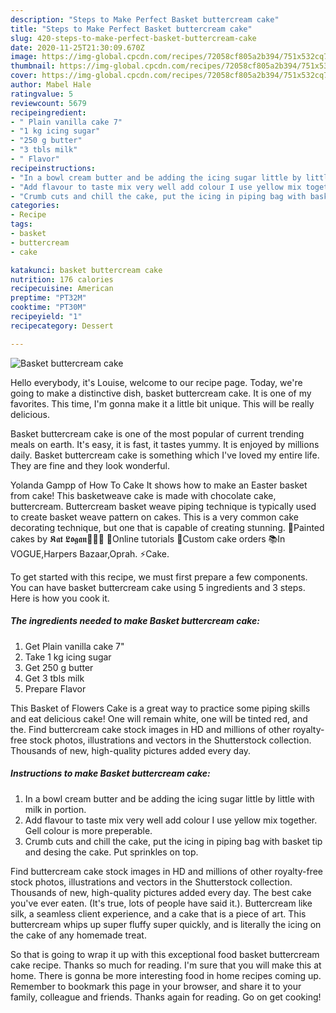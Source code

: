 ```yaml
---
description: "Steps to Make Perfect Basket buttercream cake"
title: "Steps to Make Perfect Basket buttercream cake"
slug: 420-steps-to-make-perfect-basket-buttercream-cake
date: 2020-11-25T21:30:09.670Z
image: https://img-global.cpcdn.com/recipes/72058cf805a2b394/751x532cq70/basket-buttercream-cake-recipe-main-photo.jpg
thumbnail: https://img-global.cpcdn.com/recipes/72058cf805a2b394/751x532cq70/basket-buttercream-cake-recipe-main-photo.jpg
cover: https://img-global.cpcdn.com/recipes/72058cf805a2b394/751x532cq70/basket-buttercream-cake-recipe-main-photo.jpg
author: Mabel Hale
ratingvalue: 5
reviewcount: 5679
recipeingredient:
- " Plain vanilla cake 7"
- "1 kg icing sugar"
- "250 g butter"
- "3 tbls milk"
- " Flavor"
recipeinstructions:
- "In a bowl cream butter and be adding the icing sugar little by little with milk in portion."
- "Add flavour to taste mix very well add colour I use yellow mix together. Gell colour is more preperable."
- "Crumb cuts and chill the cake, put the icing in piping bag with basket tip and desing the cake. Put sprinkles on top."
categories:
- Recipe
tags:
- basket
- buttercream
- cake

katakunci: basket buttercream cake 
nutrition: 176 calories
recipecuisine: American
preptime: "PT32M"
cooktime: "PT30M"
recipeyield: "1"
recipecategory: Dessert

---
```



![Basket buttercream cake](https://img-global.cpcdn.com/recipes/72058cf805a2b394/751x532cq70/basket-buttercream-cake-recipe-main-photo.jpg)

Hello everybody, it's Louise, welcome to our recipe page. Today, we're going to make a distinctive dish, basket buttercream cake. It is one of my favorites. This time, I'm gonna make it a little bit unique. This will be really delicious.

Basket buttercream cake is one of the most popular of current trending meals on earth. It's easy, it is fast, it tastes yummy. It is enjoyed by millions daily. Basket buttercream cake is something which I've loved my entire life. They are fine and they look wonderful.

Yolanda Gampp of How To Cake It shows how to make an Easter basket from cake! This basketweave cake is made with chocolate cake, buttercream. Buttercream basket weave piping technique is typically used to create basket weave pattern on cakes. This is a very common cake decorating technique, but one that is capable of creating stunning. 🎨Painted cakes by 𝕶𝖆𝖙 𝕷𝖔𝖌𝖆𝖓👩🏽‍🎨 🎥Online tutorials 🍰Custom cake orders 📚In VOGUE,Harpers Bazaar,Oprah. ⚡️Cake.


To get started with this recipe, we must first prepare a few components. You can have basket buttercream cake using 5 ingredients and 3 steps. Here is how you cook it.

<!--inarticleads1-->

##### The ingredients needed to make Basket buttercream cake:

1. Get  Plain vanilla cake 7&#34;
1. Take 1 kg icing sugar
1. Get 250 g butter
1. Get 3 tbls milk
1. Prepare  Flavor


This Basket of Flowers Cake is a great way to practice some piping skills and eat delicious cake! One will remain white, one will be tinted red, and the. Find buttercream cake stock images in HD and millions of other royalty-free stock photos, illustrations and vectors in the Shutterstock collection. Thousands of new, high-quality pictures added every day. 

<!--inarticleads2-->

##### Instructions to make Basket buttercream cake:

1. In a bowl cream butter and be adding the icing sugar little by little with milk in portion.
1. Add flavour to taste mix very well add colour I use yellow mix together. Gell colour is more preperable.
1. Crumb cuts and chill the cake, put the icing in piping bag with basket tip and desing the cake. Put sprinkles on top.


Find buttercream cake stock images in HD and millions of other royalty-free stock photos, illustrations and vectors in the Shutterstock collection. Thousands of new, high-quality pictures added every day. The best cake you&#39;ve ever eaten. (It&#39;s true, lots of people have said it.). Buttercream like silk, a seamless client experience, and a cake that is a piece of art. This buttercream whips up super fluffy super quickly, and is literally the icing on the cake of any homemade treat. 

So that is going to wrap it up with this exceptional food basket buttercream cake recipe. Thanks so much for reading. I'm sure that you will make this at home. There is gonna be more interesting food in home recipes coming up. Remember to bookmark this page in your browser, and share it to your family, colleague and friends. Thanks again for reading. Go on get cooking!
